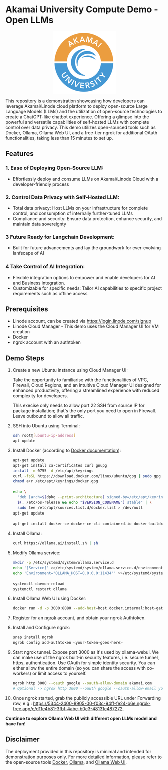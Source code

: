 # Akamai University Compute Demo - Open LLMs
<img src="docs/images/akamai_university.png" alt="Akamai" style="display: block; margin-left: auto; margin-right: auto; width:auto; height:200px">

This repository is a demonstration showcasing how developers can leverage Akamai/Linode cloud platform to deploy open-source Large Language Models (LLMs) and the utilization of open-source technologies to create a ChatGPT-like chatbot experience. Offering a glimpse into the powerful and versatile capabilities of self-hosted LLMs with complete control over data privacy. This demo utilizes open-sourced tools such as Docker, Ollama, Ollama Web UI, and a free-tier ngrok for additional OAuth functionalities, taking less than 15 minutes to set up.

## Features

### 1. **Ease of Deploying Open-Source LLM:**
   - Effortlessly deploy and consume LLMs on Akamai/Linode Cloud with a developer-friendly process

### 2. **Control Data Privacy with Self-Hosted LLM:**
   - Total data privacy: Host LLMs on your infrastructure for complete control, and consumption of internally further-tuned LLMs
   - Compliance and security: Ensure data protection, enhance security, and maintain data sovereignty

### 3 **Future Ready for Langchain Development:**
   - Built for future advancements and lay the groundwork for ever-evolving lanfscape of AI

### 4 **Take Control of AI Integration:**
   - Flexible integration options to empower and enable developers for AI and Business integration.
   - Customizable for specific needs: Tailor AI capabilities to specific project requirements such as offline access

## Prerequisites

- Linode account, can be created via https://login.linode.com/signup 
- Linode Cloud Manager - This demo uses the Cloud Manager UI for VM creation
- Docker
- ngrok account with an authtoken

## Demo Steps

1. Create a new Ubuntu instance using Cloud Manager UI:
   
   Take the opportunity to familiarise with the functionalities of VPC, Firewall, Cloud Regions, and an intuitive Cloud Manager UI designed for enhanced productivity, offering a streamlined experience with reduced complexity for developers.

   This execise only needs to allow port 22 SSH from source IP for package installation; that's the only port you need to open in Firewall. Leave outbound to allow all traffic.

2. SSH into Ubuntu using Terminal:
   ```bash
   ssh root@[ubuntu-ip-address]
   apt update
   ```

3. Install Docker (according to [Docker documentation](https://docs.docker.com/engine/install/ubuntu/#install-using-the-repository)):
   ```bash
   apt-get update
   apt-get install ca-certificates curl gnupg
   install -m 0755 -d /etc/apt/keyrings
   curl -fsSL https://download.docker.com/linux/ubuntu/gpg | sudo gpg --dearmor -o /etc/apt/keyrings/docker.gpg
   chmod a+r /etc/apt/keyrings/docker.gpg

   echo \
     "deb [arch=$(dpkg --print-architecture) signed-by=/etc/apt/keyrings/docker.gpg] https://download.docker.com/linux/ubuntu \
     $(. /etc/os-release && echo "$VERSION_CODENAME") stable" | \
     sudo tee /etc/apt/sources.list.d/docker.list > /dev/null
   apt-get update

   apt-get install docker-ce docker-ce-cli containerd.io docker-buildx-plugin docker-compose-plugin
   ```

4. Install Ollama:
   ```bash
   curl https://ollama.ai/install.sh | sh
   ```

5. Modify Ollama service:
   ```bash
   mkdir -p /etc/systemd/system/ollama.service.d
   echo '[Service]' >>/etc/systemd/system/ollama.service.d/environment.conf
   echo 'Environment="OLLAMA_HOST=0.0.0.0:11434"' >>/etc/systemd/system/ollama.service.d/environment.conf

   systemctl daemon-reload
   systemctl restart ollama
   ```

6. Install Ollama Web UI using Docker:
   ```bash
   docker run -d -p 3000:8080 --add-host=host.docker.internal:host-gateway -v ollama-webui:/app/backend/data --name ollama-webui --restart always ghcr.io/ollama-webui/ollama-webui:main
   ```

7. Register for an [ngrok](https://ngrok.com) account, and obtain your ngrok Authtoken.

8. Install and Configure ngrok:
   ```bash
   snap install ngrok
   ngrok config add-authtoken <your-token-goes-here>
   ```

9. Start ngrok tunnel. Expose port 3000 as it's used by ollama-webui. We can make use of the ngrok built-in security features, i.e. secure tunnel, https, authentication. Use OAuth for simple identity security. You can either allow the entire domain (so you can share the access with co-workers) or limit access to yourself.

   ```bash
   ngrok http 3000 --oauth google --oauth-allow-domain akamai.com
   # Optional -> ngrok http 3000 --oauth google --oauth-allow-email youremail@gmail.com
   ```

10. Once ngrok started, grab the publicly accessible URL under Forwarding row, e.g.: https://5344-2400-8905-00-f03c-94ff-fe24-b6e.ngrok-free.app/c/d11e4b81-3fbf-4abe-b0c3-48131c487272. 

**Continue to explore Ollama Web UI with different open LLMs model and have fun!**

## Disclaimer
The deployment provided in this repository is minimal and intended for demonstration purposes only. For more detailed information, please refer to the open-source tools [Docker](https://docs.docker.com/), [Ollama](https://github.com/jmorganca/ollama), and [Ollama Web UI](https://github.com/ollama-webui/ollama-webui).
